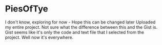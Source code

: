 # PiesOfTye
I don't know, exploring for now - Hope this can be changed later
Uploaded my entire project. Not sure what the difference between this and the Gist is.
Gist seems like it's only the code and text file that I selected from the project.
Well now it's everywhere.

